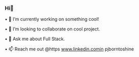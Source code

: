 ### Hi👋

• 🔭 I’m currently working on something cool!

• 👯 I’m looking to collaborate on cool project.

• 💬 Ask me about Full Stack.

• 📫 Reach me out @https www.linkedin.comin pjborntoshine



